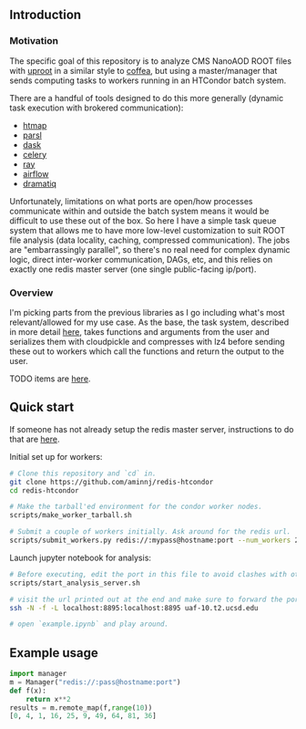 ## Introduction

### Motivation

The specific goal of this repository is to analyze CMS NanoAOD ROOT files with [uproot](https://github.com/scikit-hep/uproot)
in a similar style to [coffea](https://github.com/CoffeaTeam/coffea), but using a master/manager
that sends computing tasks to workers running in an HTCondor batch system.

There are a handful of tools designed to do this more generally (dynamic task execution with brokered communication):
* [htmap](https://github.com/htcondor/htmap)
* [parsl](https://github.com/Parsl/parsl)
* [dask](https://distributed.dask.org/en/latest/)
* [celery](https://github.com/celery/celery)
* [ray](https://github.com/ray-project/ray)
* [airflow](https://github.com/apache/airflow)
* [dramatiq](https://github.com/Bogdanp/dramatiq)

Unfortunately, limitations on what ports are open/how processes communicate
within and outside the batch system means it would be difficult to use these
out of the box. So here I have a simple task queue system that allows me to
have more low-level customization to suit ROOT file analysis (data locality,
caching, compressed communication).  The jobs are "embarrassingly parallel",
so there's no real need for complex dynamic logic, direct inter-worker
communication, DAGs, etc, and this relies on exactly one redis master server
(one single public-facing ip/port).

### Overview

I'm picking parts from the previous libraries as I go including
what's most relevant/allowed for my use case. As the base, the task system, described
in more detail [here](notes/minimal_queue.md), takes functions and arguments
from the user and serializes them with cloudpickle and compresses with lz4 
before sending these out to workers which call the functions and return the
output to the user.

TODO items are [here](notes/todo.md).


## Quick start

If someone has not already setup the redis master server, instructions
to do that are [here](notes/installing_redis.md).


Initial set up for workers:
```bash
# Clone this repository and `cd` in.
git clone https://github.com/aminnj/redis-htcondor
cd redis-htcondor

# Make the tarball'ed environment for the condor worker nodes.
scripts/make_worker_tarball.sh

# Submit a couple of workers initially. Ask around for the redis url.
scripts/submit_workers.py redis://:mypass@hostname:port --num_workers 2
```

Launch jupyter notebook for analysis:
```bash
# Before executing, edit the port in this file to avoid clashes with other users
scripts/start_analysis_server.sh

# visit the url printed out at the end and make sure to forward the port to your laptop first. e.g.,
ssh -N -f -L localhost:8895:localhost:8895 uaf-10.t2.ucsd.edu

# open `example.ipynb` and play around.
```

## Example usage

```python
import manager
m = Manager("redis://:pass@hostname:port")
def f(x):
    return x**2
results = m.remote_map(f,range(10))
[0, 4, 1, 16, 25, 9, 49, 64, 81, 36]
```
